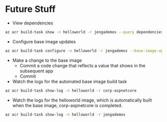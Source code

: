 # Future Stuff

- View dependencies

```bash
az acr build-task show -n helloworld -r jengademos --query dependencies
```

- Configure base image updates

```bash
az acr build-task configure -n helloworld -r jengademos --base-image-updates runtime
```

- Make a change to the base image
  - Commit a code change that reflects a value that shows in the subsequent app
  - Commit
- Watch the logs for the automated base image build task

```bash
az acr build-task show-log -n helloworld -r corp-aspnetcore
```

- Watch the logs for the helloworld image, which is automatically built when the base image, corp-aspnetcore is completed.
```bash
az acr build-task show-log -n helloworld -r jengademos
```